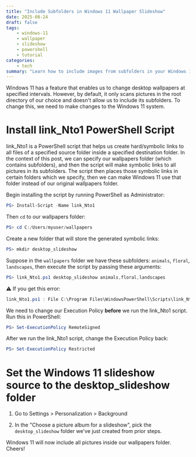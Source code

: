 ```yaml
---
title: "Include Subfolders in Windows 11 Wallpaper Slideshow"
date: 2025-08-24
draft: false
tags:
    - windows-11
    - wallpaper
    - slideshow
    - powershell
    - tutorial
categories: 
    - tech
summary: "Learn how to include images from subfolders in your Windows 11 wallpaper slideshow by using a PowerShell script to create symbolic links."
---
```


Windows 11 has a feature that enables us to change desktop wallpapers at specified intervals. However, by default, it only scans pictures in the root directory of our choice and doesn't allow us to include its subfolders. To change this, we need to make changes to the Windows 11 system.

# Install link_Nto1 PowerShell Script

link_Nto1 is a PowerShell script that helps us create hard/symbolic links to all files of a specified source folder inside a specified destination folder. In the context of this post, we can specify our wallpapers folder (which contains subfolders), and then the script will make symbolic links to all pictures in its subfolders. The script then places those symbolic links in certain folders which we specify, then we can make Windows 11 use that folder instead of our original wallpapers folder.

Begin installing the script by running PowerShell as Administrator:

```powershell
PS> Install-Script -Name link_Nto1
```

Then `cd` to our wallpapers folder:

```powershell
PS> cd C:/Users/myuser/wallpapers
```

Create a new folder that will store the generated symbolic links:

```powershell
PS> mkdir desktop_slideshow
```

Suppose in the `wallpapers` folder we have these subfolders: `animals`, `floral`, `landscapes`, then execute the script by passing these arguments:

```powershell
PS> link_Nto1.ps1 desktop_slideshow animals,floral,landscapes
```

⚠️ If you get this error:

```powershell
link_Nto1.ps1 : File C:\Program Files\WindowsPowerShell\Scripts\link_Nto1.ps1 cannot be loaded because running scripts is disabled on this system. For more information, see about_Execution_Policies at https:/go.microsoft.com/fwlink/?LinkID=135170. 
```

We need to change our Execution Policy **before** we run the link_Nto1 script. Run this in PowerShell:

```powershell
PS> Set-ExecutionPolicy RemoteSigned
```

After we run the link_Nto1 script, change the Execution Policy back:

```powershell
PS> Set-ExecutionPolicy Restricted
```

# Set the Windows 11 slideshow source to the desktop_slideshow folder

1. Go to Settings > Personalization > Background
    
2. In the "Choose a picture album for a slideshow", pick the `desktop_slideshow` folder we've just created from prior steps.
    

Windows 11 will now include all pictures inside our wallpapers folder. Cheers!